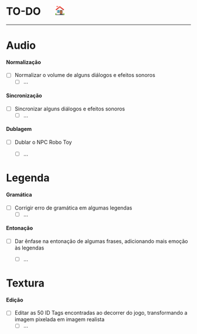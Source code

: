# TO-DO &nbsp;&nbsp;&nbsp;&nbsp;&nbsp;[<img src="misc/home.png" alt="Back to home" width="25" height="25" style="vertical-align:center"/>](README.md)

___

# Audio

#### Normalização
- [ ] Normalizar o volume de alguns diálogos e efeitos sonoros
    - [ ] ...

#### Sincronização
- [ ] Sincronizar alguns diálogos e efeitos sonoros
    - [ ] ...

#### Dublagem
- [ ] Dublar o NPC Robo Toy
    - [ ] ...



# Legenda

#### Gramática
- [ ] Corrigir erro de gramática em algumas legendas
    - [ ] ...

#### Entonação
- [ ] Dar ênfase na entonação de algumas frases, adicionando mais emoção às legendas
    - [ ] ...



# Textura

#### Edição
- [ ] Editar as 50 ID Tags encontradas ao decorrer do jogo, transformando a imagem pixelada em imagem realista
    - [ ] ...